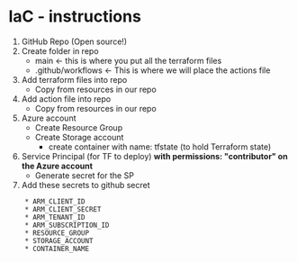 IaC - instructions
============
1. GitHub Repo (Open source!)
2. Create folder in repo
   * main <- this is where you put all the terraform files
   * .github/workflows <- This is where we will place the actions file
3. Add terraform files into repo
   * Copy from resources in our repo
4. Add action file into repo
   * Copy from resources in our repo
5. Azure account
   * Create Resource Group 
   * Create Storage account
     * create container with name: tfstate (to hold Terraform state)
6. Service Principal (for TF to deploy)  **with permissions: "contributor" on the Azure account**
    * Generate secret for the SP
7. Add these secrets to github secret
~~~
    * ARM_CLIENT_ID 
    * ARM_CLIENT_SECRET 
    * ARM_TENANT_ID 
    * ARM_SUBSCRIPTION_ID 
    * RESOURCE_GROUP 
    * STORAGE_ACCOUNT 
    * CONTAINER_NAME 
~~~

